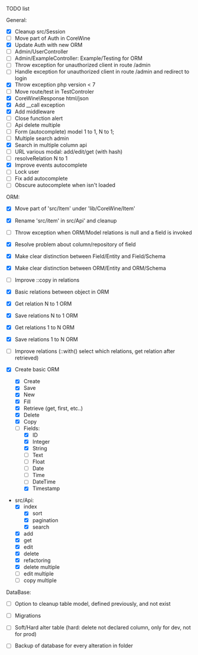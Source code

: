 TODO list

General:

- [x] Cleanup src/Session
- [ ] Move part of Auth in CoreWine
- [x] Update Auth with new ORM
- [ ] Admin/UserController
- [ ] Admin/ExampleController: Example/Testing for ORM
- [ ] Throw exception for unauthorized client in route /admin
- [ ] Handle exception for unauthorized client in route /admin and redirect to login
- [x] Throw exception php version < 7
- [ ] Move route/test in TestControler
- [x] CoreWine\Response html/json
- [x] Add __call exception
- [x] Add middleware
- [ ] Close function alert
- [ ] Api delete multiple
- [ ] Form (autocomplete) model 1 to 1, N to 1;
- [ ] Multiple search admin
- [x] Search in multiple column api
- [ ] URL various modal: add/edit/get (with hash)
- [ ] resolveRelation N to 1
- [x] Improve events autocomplete
- [ ] Lock user
- [ ] Fix add autocomplete
- [ ] Obscure autocomplete when isn't loaded

ORM:
- [x] Move part of 'src/Item' under 'lib/CoreWine/Item'
- [x] Rename 'src/item' in src/Api' and cleanup
- [ ] Throw exception when ORM/Model relations is null and a field is invoked
- [x] Resolve problem about column/repository of field
- [x] Make clear distinction between Field/Entity and Field/Schema
- [x] Make clear distinction between ORM/Entity and ORM/Schema
- [ ] Improve ::copy in relations

- [x] Basic relations between object in ORM
- [x] Get relation N to 1 ORM
- [x] Save relations N to 1 ORM
- [x] Get relations 1 to N ORM
- [x] Save relations 1 to N ORM
- [ ] Improve relations (::with() select which relations, get relation after retrieved)
- [x] Create basic ORM
	- [x] Create
	- [x] Save
	- [x] New
	- [x] Fill
	- [x] Retrieve (get, first, etc..)
	- [x] Delete
	- [x] Copy
	- [ ] Fields:
		- [x] ID
		- [x] Integer
		- [x] String
		- [ ] Text
		- [ ] Float
		- [ ] Date
		- [ ] Time
		- [ ] DateTime
		- [x] Timestamp

- src/Api:
	- [x] index
		- [x] sort
		- [x] pagination
		- [x] search
	- [x] add
	- [x] get
	- [x] edit
	- [x] delete
	- [x] refactoring
	- [x] delete multiple
	- [ ] edit multiple
	- [ ] copy multiple

DataBase:
- [ ] Option to cleanup table model, defined previously, and not exist
- [ ] Migrations
- [ ] Soft/Hard alter table (hard: delete not declared column, only for dev, not for prod)
- [ ] Backup of database for every alteration in folder

